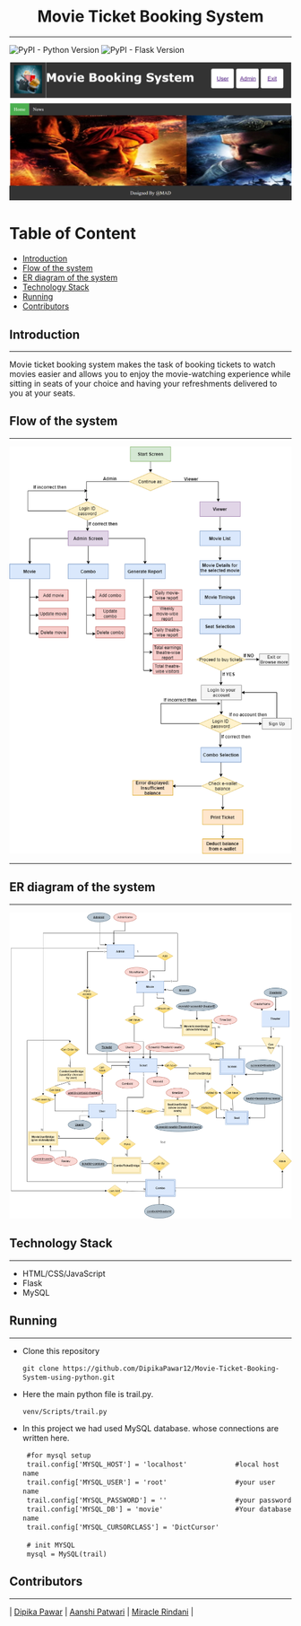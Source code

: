 <h1 align = "center">
    Movie Ticket Booking System
</h1>

---

<img alt="PyPI - Python Version" src="https://img.shields.io/badge/python%20vesion-3.7.4-green"> <img alt="PyPI - Flask Version" src="https://img.shields.io/badge/flask%20version-1.1.2-blue">

<p>
<img src = "MBS.PNG">
</p>

<h1>Table of Content</h1>

- [Introduction](#introduction)
- [Flow of the system](#flow-of-the-system)
- [ER diagram of the system](#er-diagram-of-the-system)
- [Technology Stack](#technology-stack)
- [Running](#installations-and-running)
- [Contributors](#contributors)



## Introduction

---
Movie ticket booking system makes the task of booking tickets to watch movies easier and allows you to enjoy the movie-watching experience while sitting in seats of your choice and having your refreshments delivered to you at your seats.

## Flow of the system
---
<img src = "Flow.png">

---

## ER diagram of the system
---
<img src = "ER.png">

## Technology Stack

---

- HTML/CSS/JavaScript
- Flask
- MySQL

## Running

---

- Clone this repository

  ```
  git clone https://github.com/DipikaPawar12/Movie-Ticket-Booking-System-using-python.git
  ```
 
- Here the main python file is trail.py. 
  ```
  venv/Scripts/trail.py
  ```
- In this project we had used MySQL database. whose connections are written here.
    ```
     #for mysql setup
     trail.config['MYSQL_HOST'] = 'localhost'            #local host name
     trail.config['MYSQL_USER'] = 'root'                 #your user name
     trail.config['MYSQL_PASSWORD'] = ''                 #your password
     trail.config['MYSQL_DB'] = 'movie'                  #Your database name
     trail.config['MYSQL_CURSORCLASS'] = 'DictCursor'

     # init MYSQL
     mysql = MySQL(trail)
    ```




## Contributors

---

| [Dipika Pawar](https://github.com/DipikaPawar12)                                                                                                            | [Aanshi Patwari](https://github.com/aanshi18)                                                                                                            | [Miracle Rindani](https://github.com/mrindani)                                                                                                |
